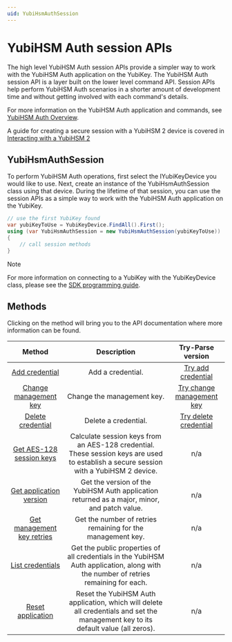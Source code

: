 ```yaml
---
uid: YubiHsmAuthSession
---
```


<!-- Copyright 2022 Yubico AB

Licensed under the Apache License, Version 2.0 (the "License");
you may not use this file except in compliance with the License.
You may obtain a copy of the License at

    http://www.apache.org/licenses/LICENSE-2.0

Unless required by applicable law or agreed to in writing, software
distributed under the License is distributed on an "AS IS" BASIS,
WITHOUT WARRANTIES OR CONDITIONS OF ANY KIND, either express or implied.
See the License for the specific language governing permissions and
limitations under the License. -->

# YubiHSM Auth session APIs

The high level YubiHSM Auth session APIs provide a simpler way to work with the YubiHSM Auth application on the YubiKey.
The YubiHSM Auth session API is a layer built on the lower level command API. Session APIs help perform YubiHSM Auth
scenarios in a shorter amount of development time and without getting involved with each command's details.

For more information on the YubiHSM Auth application and commands,
see [YubiHSM Auth Overview](xref:YubiHsmAuthOverview).

A guide for creating a secure session with a YubiHSM 2 device is covered
in [Interacting with a YubiHSM 2](xref:YubiHsmAuthInteractingYubiHsm2)

## YubiHsmAuthSession

To perform YubiHSM Auth operations, first select the IYubiKeyDevice you would like to use. Next, create an instance of
the YubiHsmAuthSession class using that device. During the lifetime of that session, you can use the session APIs as a
simple way to work with the YubiHSM Auth application on the YubiKey.

```csharp
// use the first YubiKey found
var yubiKeyToUse = YubiKeyDevice.FindAll().First();
using (var YubiHsmAuthSession = new YubiHsmAuthSession(yubiKeyToUse))
{
    // call session methods
}
```

> [!NOTE]
> For more information on connecting to a YubiKey with the YubiKeyDevice class, please see
> the [SDK programming guide](xref:UsersManualMakingAConnection).

## Methods

Clicking on the method will bring you to the API documentation where more information can be found.

| Method | Description | Try-Parse version |
| :--: | :--: | :--: |
| [Add credential](xref:Yubico.YubiKey.YubiHsmAuth.YubiHsmAuthSession.AddCredential(System.ReadOnlyMemory{System.Byte},Yubico.YubiKey.YubiHsmAuth.CredentialWithSecrets)) | Add a credential. | [Try add credential](xref:Yubico.YubiKey.YubiHsmAuth.YubiHsmAuthSession.TryAddCredential(System.ReadOnlyMemory{System.Byte},Yubico.YubiKey.YubiHsmAuth.CredentialWithSecrets,System.Nullable{System.Int32}@)) |
| [Change management key](xref:Yubico.YubiKey.YubiHsmAuth.YubiHsmAuthSession.TryChangeManagementKey(System.ReadOnlyMemory{System.Byte},System.ReadOnlyMemory{System.Byte},System.Nullable{System.Int32}@)) | Change the management key. | [Try change management key](xref:Yubico.YubiKey.YubiHsmAuth.YubiHsmAuthSession.TryChangeManagementKey(System.ReadOnlyMemory{System.Byte},System.ReadOnlyMemory{System.Byte},System.Nullable{System.Int32}@)) |
| [Delete credential](xref:Yubico.YubiKey.YubiHsmAuth.YubiHsmAuthSession.DeleteCredential(System.ReadOnlyMemory{System.Byte},System.String)) | Delete a credential. | [Try delete credential](xref:Yubico.YubiKey.YubiHsmAuth.YubiHsmAuthSession.TryDeleteCredential(System.ReadOnlyMemory{System.Byte},System.String,System.Nullable{System.Int32}@)) |
| [Get AES-128 session keys](xref:Yubico.YubiKey.YubiHsmAuth.YubiHsmAuthSession.GetAes128SessionKeys(System.String,System.ReadOnlyMemory{System.Byte},System.ReadOnlyMemory{System.Byte},System.ReadOnlyMemory{System.Byte})) | Calculate session keys from an AES-128 credential. These session keys are used to establish a secure session with a YubiHSM 2 device. | n/a |
| [Get application version](xref:Yubico.YubiKey.YubiHsmAuth.YubiHsmAuthSession.GetApplicationVersion) | Get the version of the YubiHSM Auth application returned as a major, minor, and patch value. | n/a |
| [Get management key retries](xref:Yubico.YubiKey.YubiHsmAuth.YubiHsmAuthSession.GetManagementKeyRetries) | Get the number of retries remaining for the management key. | n/a |
| [List credentials](xref:Yubico.YubiKey.YubiHsmAuth.YubiHsmAuthSession.ListCredentials) | Get the public properties of all credentials in the YubiHSM Auth application, along with the number of retries remaining for each. | n/a |
| [Reset application](xref:Yubico.YubiKey.YubiHsmAuth.YubiHsmAuthSession.ResetApplication) | Reset the YubiHSM Auth application, which will delete all credentials and set the management key to its default value (all zeros). | n/a |